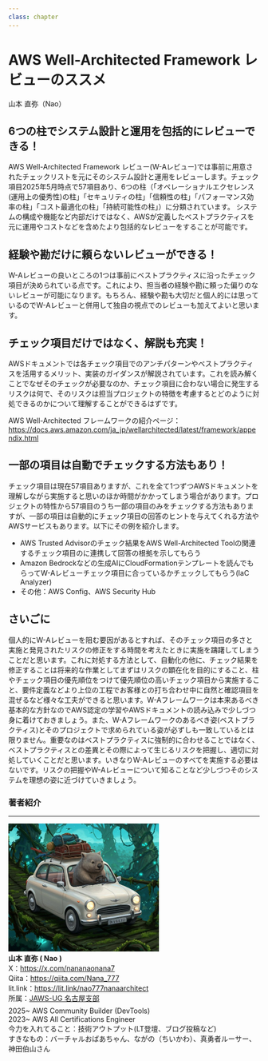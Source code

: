 ```yaml
---
class: chapter
---
```


# AWS Well-Architected Framework レビューのススメ

<div class="flush-right">
山本 直弥（Nao）
</div>

## 6つの柱でシステム設計と運用を包括的にレビューできる！
AWS Well-Architected Framework レビュー(W-Aレビュー)では事前に用意されたチェックリストを元にそのシステム設計と運用をレビューします。チェック項目2025年5月時点で57項目あり、6つの柱（「オペレーショナルエクセレンス(運用上の優秀性)の柱」「セキュリティの柱」「信頼性の柱」「パフォーマンス効率の柱」「コスト最適化の柱」「持続可能性の柱」）に分類されています。
システムの構成や機能など内部だけではなく、AWSが定義したベストプラクティスを元に運用やコストなどを含めたより包括的なレビューをすることが可能です。

## 経験や勘だけに頼らないレビューができる！
W-Aレビューの良いところの1つは事前にベストプラクティスに沿ったチェック項目が決められている点です。これにより、担当者の経験や勘に頼った偏りのないレビューが可能になります。もちろん、経験や勘も大切だと個人的には思っているのでW-Aレビューと併用して独自の視点でのレビューも加えてよいと思います。

## チェック項目だけではなく、解説も充実！
AWSドキュメントでは各チェック項目でのアンチパターンやベストプラクティスを活用するメリット、実装のガイダンスが解説されています。これを読み解くことでなぜそのチェックが必要なのか、チェック項目に合わない場合に発生するリスクは何で、そのリスクは担当プロジェクトの特徴を考慮するとどのように対処できるのかについて理解することができるはずです。

  AWS Well-Architected フレームワークの紹介ページ：https://docs.aws.amazon.com/ja_jp/wellarchitected/latest/framework/appendix.html


## 一部の項目は自動でチェックする方法もあり！
チェック項目は現在57項目ありますが、これを全て1つずつAWSドキュメントを理解しながら実施すると思いのほか時間がかかってしまう場合があります。プロジェクトの特性から57項目のうち一部の項目のみをチェックする方法もありますが、一部の項目は自動的にチェック項目の回答のヒントを与えてくれる方法やAWSサービスもあります。以下にその例を紹介します。
- AWS Trusted Advisorのチェック結果をAWS Well-Architected Toolの関連するチェック項目のに連携して回答の根拠を示してもらう
- Amazon Bedrockなどの生成AIにCloudFormationテンプレートを読んでもらってW-Aレビューチェック項目に合っているかチェックしてもらう(IaC Analyzer)
- その他：AWS Config、AWS Security Hub


## さいごに
個人的にW-Aレビューを阻む要因があるとすれば、そのチェック項目の多さと実施と発見されたリスクの修正をする時間を考えたときに実施を躊躇してしまうことだと思います。これに対処する方法として、自動化の他に、チェック結果を修正することは将来的な作業としてまずはリスクの顕在化を目的にすること、柱やチェック項目の優先順位をつけて優先順位の高いチェック項目から実施すること、要件定義などより上位の工程でお客様との打ち合わせ中に自然と確認項目を混ぜるなど様々な工夫ができると思います。W-Aフレームワークは本来あるべき基本的な方針なのでAWS認定の学習やAWSドキュメントの読み込みで少しづつ身に着けておきましょう。また、W-Aフレームワークのあるべき姿(ベストプラクティス)とそのプロジェクトで求められている姿が必ずしも一致しているとは限りません。重要なのはベストプラクティスに強制的に合わせることではなく、ベストプラクティスとの差異とその際によって生じるリスクを把握し、適切に対処していくことだと思います。いきなりW-Aレビューのすべてを実施する必要はないです。リスクの把握やW-Aレビューについて知ることなど少しづつそのシステムを理想の姿に近づけていきましょう。

### 著者紹介

---

<div class="author-profile">
    <img src="images/naosan.jpg" width="60%">
    <div>
        <div>
            <b>山本 直弥 ( Nao )</b></br> 
            X：<a href="https://x.com/nananaonana7">https://x.com/nananaonana7</a></br> 
            Qiita：<a href="https://qiita.com/Nana_777">https://qiita.com/Nana_777</a></br> 
            lit.link：<a href="https://qiita.com/Nana_777">https://lit.link/nao777nanaarchitect</a></br> 
            所属：<a href="https://jawsug-nagoya.connpass.com/">JAWS-UG 名古屋支部</a>
        </div>
    </div>
</div>
<p style="margin-top: 0.5em; margin-bottom: 2em;">
2025~ AWS Community Builder (DevTools)<br>
2023~ AWS All Certifications Engineer<br>
今力を入れてること：技術アウトプット(LT登壇、ブログ投稿など) <br> 
すきなもの：バーチャルおばあちゃん、ながの（ちいかわ）、真勇者ルーサー、神田伯山さん<br>
</p>